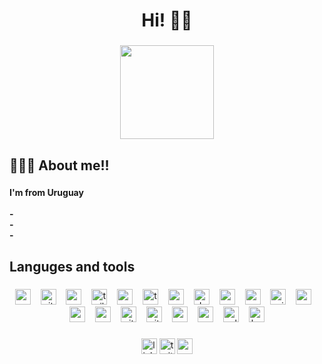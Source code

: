 <h1 align="center">Hi! 👋🏼</h1>

###

<div align="center">
  <img height="150" src="https://media1.giphy.com/media/v1.Y2lkPTc5MGI3NjExYWRqZTJ4ZnBvZ2Vpc2JrbGVpNmwzbWQ4cWcwZWZhcndvdWhxOW5hOSZlcD12MV9pbnRlcm5hbF9naWZfYnlfaWQmY3Q9Zw/3o6ZtodgtXG3WSYKGs/giphy.gif"  />
</div>

###

<h2 align="left">👨🏽‍💻 About me!!</h2>

###

<h4 align="left">I'm from Uruguay<br><br>-<br>-<br>-</h4>

###

<h2 align="left">Languges and tools</h2>

###

<div align="center">
  <img src="https://cdn.simpleicons.org/react/61DAFB" height="25" alt="react logo"  />
  <img width="8" />
  <img src="https://cdn.simpleicons.org/vite/646CFF" height="25" alt="vite logo"  />
  <img width="8" />
  <img src="https://cdn.simpleicons.org/sass/CC6699" height="25" alt="sass logo"  />
  <img width="8" />
  <img src="https://cdn.simpleicons.org/tailwindcss/06B6D4" height="25" alt="tailwindcss logo"  />
  <img width="8" />
  <img src="https://cdn.simpleicons.org/vuedotjs/4FC08D" height="25" alt="vuejs logo"  />
  <img width="8" />
  <img src="https://cdn.simpleicons.org/typescript/3178C6" height="25" alt="typescript logo"  />
  <img width="8" />
  <img src="https://cdn.simpleicons.org/nodedotjs/339933" height="25" alt="nodejs logo"  />
  <img width="8" />
  <img src="https://cdn.simpleicons.org/docker/2496ED" height="25" alt="docker logo"  />
  <img width="8" />
  <img src="https://cdn.simpleicons.org/postgresql/4169E1" height="25" alt="postgresql logo"  />
  <img width="8" />
  <img src="https://cdn.simpleicons.org/mongodb/47A248" height="25" alt="mongodb logo"  />
  <img width="8" />
  <img src="https://cdn.simpleicons.org/prisma/2D3748" height="25" alt="prisma logo"  />
  <img width="8" />
  <img src="https://cdn.simpleicons.org/express/000000" height="25" alt="express logo"  />
  <img width="8" />
  <img src="https://cdn.simpleicons.org/nextdotjs/000000" height="25" alt="nextjs logo"  />
  <img width="8" />
  <img src="https://cdn.simpleicons.org/nestjs/E0234E" height="25" alt="nestjs logo"  />
  <img width="8" />
  <img src="https://cdn.simpleicons.org/git/F05032" height="25" alt="git logo"  />
  <img width="8" />
  <img src="https://cdn.simpleicons.org/github/181717" height="25" alt="github logo"  />
  <img width="8" />
  <img src="https://cdn.simpleicons.org/postman/FF6C37" height="25" alt="postman logo"  />
  <img width="8" />
  <img src="https://cdn.simpleicons.org/sequelize/52B0E7" height="25" alt="sequelize logo"  />
  <img width="8" />
  <img src="https://cdn.simpleicons.org/sqlite/003B57" height="25" alt="sqlite logo"  />
  <img width="8" />
  <img src="https://cdn.simpleicons.org/gnubash/4EAA25" height="25" alt="bash logo"  />
</div>

###

<div align="center">
  <img src="https://img.shields.io/static/v1?message=LinkedIn&logo=linkedin&label=&color=0077B5&logoColor=white&labelColor=&style=flat" height="25" alt="linkedin logo"  />
  <img src="https://img.shields.io/static/v1?message=Twitch&logo=twitch&label=&color=9146FF&logoColor=white&labelColor=&style=flat" height="25" alt="twitter logo"  />
  <img src="https://img.shields.io/static/v1?message=Gmail&logo=gmail&label=&color=D14836&logoColor=white&labelColor=&style=flat" height="25" alt="gmail logo"  />
</div>

###
